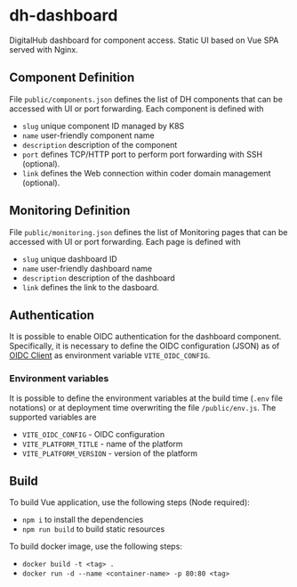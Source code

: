 # dh-dashboard
DigitalHub dashboard for component access. Static UI based on Vue SPA served with Nginx.

## Component Definition
File ``public/components.json`` defines the list of DH components that can be accessed with UI or port forwarding. Each component is defined with
- ``slug`` unique component ID managed by K8S
- ``name`` user-friendly component name
- ``description`` description of the component
- ``port`` defines TCP/HTTP port to perform port forwarding with SSH (optional).
- ``link`` defines the Web connection within coder domain management (optional).

## Monitoring Definition
File ``public/monitoring.json`` defines the list of Monitoring pages that can be accessed with UI or port forwarding. Each page is defined with
- ``slug`` unique dashboard ID
- ``name`` user-friendly dashboard name
- ``description`` description of the dashboard
- ``link`` defines the link to the dasboard.

## Authentication

It is possible to enable OIDC authentication for the dashboard component. Specifically, it is necessary to define the OIDC configuration (JSON) as of
[OIDC Client](https://authts.github.io/oidc-client-ts/) as environment variable ``VITE_OIDC_CONFIG``.

### Environment variables

It is possible to define the environment variables at the build time (``.env`` file notations) or at deployment time overwriting the file
``/public/env.js``. The supported variables are
- ``VITE_OIDC_CONFIG`` - OIDC configuration
- ``VITE_PLATFORM_TITLE``  - name of the platform
- ``VITE_PLATFORM_VERSION`` - version of the platform


## Build
To build Vue application, use the following steps (Node required):
- ``npm i`` to install the dependencies
- ``npm run build`` to build static resources

To build docker image, use the following steps:
- ``docker build -t <tag> .``
- ``docker run -d --name <container-name> -p 80:80 <tag>``
